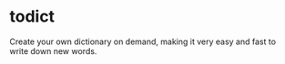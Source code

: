 todict
======

Create your own dictionary on demand, making it very easy and fast to write down new words.
